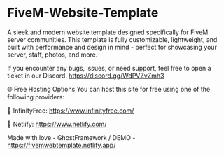 # FiveM-Website-Template
A sleek and modern website template designed specifically for FiveM server communities. This template is fully customizable, lightweight, and built with performance and design in mind - perfect for showcasing your server, staff, photos, and more.

If you encounter any bugs, issues, or need support, feel free to open a ticket in our Discord. https://discord.gg/WdPVZvZmh3

🌐 Free Hosting Options You can host this site for free using one of the following providers:

🔗 InfinityFree: https://www.infinityfree.com/

🔗 Netlify: https://www.netlify.com/

Made with love - GhostFramework / DEMO - https://fivemwebtemplate.netlify.app/
